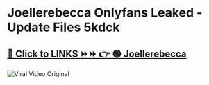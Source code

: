 
 # Joellerebecca Onlyfans Leaked - Update Files 5kdck

## <h2><a href="https://clipsfans.com/Joellerebecca&ref=git">🔗 Click to LINKS ⏩⏩ 👉 🟢 Joellerebecca </a></h2>

<a href="https://clipsfans.com/Joellerebecca&ref=git" rel="nofollow" data-target="animated-image.originalLink"><img src="https://i.ibb.co.com/xMMVF88/686577567.gif" alt="Viral Video Original" style="max-width: 100%; display: inline-block;" data-target="animated-image.originalImage"></a>

